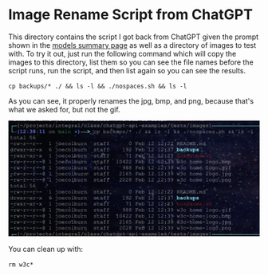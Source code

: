# Image Rename Script from ChatGPT

This directory contains the script I got back from ChatGPT given the prompt shown in the [models summary page](../../models.md) as well as a directory of images to test with.  To try it out, just run the following command which will copy the images to this directory, list them so you can see the file names before the script runs, run the script, and then list again so you can see the results.

```
cp backups/* ./ && ls -l && ./nospaces.sh && ls -l
```

As you can see, it properly renames the jpg, bmp, and png, because that's what we asked for, but not the gif.

![nospaces Script Run Example](../../images/nospaces-example.png)

You can clean up with:

```
rm w3c*
```